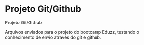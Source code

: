 # Projeto Git/Github

Projeto Git/Github

Arquivos enviados para o projeto do bootcamp Eduzz, testando o conhecimento de envio
através do git e github.

